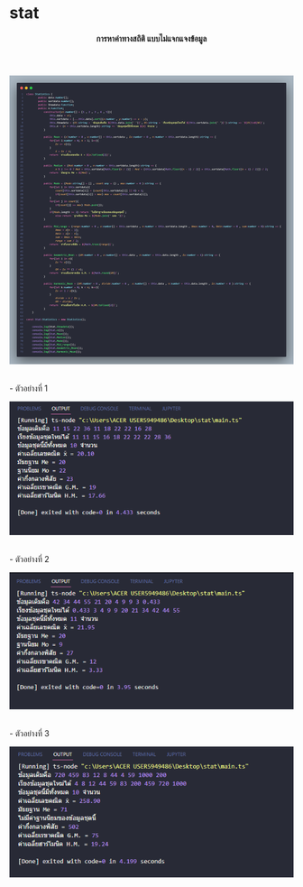 # stat
<header><h4>การหาค่าทางสถิติ แบบไม่แจกแจงข้อมูล</h4></header>

<div><img src="https://raw.githubusercontent.com/VarinCode/stat/main/img/Ex..png" alt="" />
</div><br/>

<div>
  <p>- ตัวอย่างที่ 1</p>
  <img src="https://raw.githubusercontent.com/VarinCode/stat/main/img/1.png" alt="" />
</div><br/>

<div>
  <p>- ตัวอย่างที่ 2</p>
  <img src="https://raw.githubusercontent.com/VarinCode/stat/main/img/2.png" alt="" />
</div><br/>

<div>
  <p>- ตัวอย่างที่ 3</p>
  <img src="https://raw.githubusercontent.com/VarinCode/stat/main/img/3.png" alt="" />
</div><br/>
